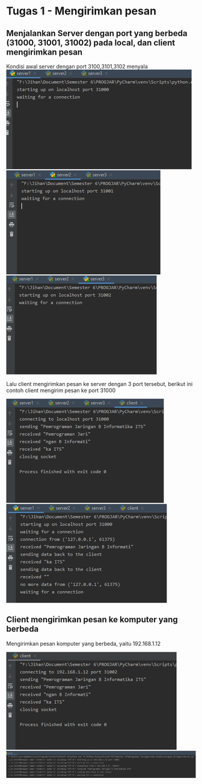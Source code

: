 # Tugas 1 - Mengirimkan pesan

## Menjalankan Server dengan port yang berbeda (31000, 31001, 31002) pada local, dan client mengirimkan pesan

Kondisi awal server dengan port 3100,3101,3102 menyala
![server1](hasil_message/server1_local_wait.jpg)
![server2](hasil_message/server2_local_wait.jpg)
![server3](hasil_message/server3_local_wait.jpg)

Lalu client mengirimkan pesan ke server dengan 3 port tersebut, berikut ini contoh client mengirim pesan ke port 31000

![client1](hasil_message/client1_local_send.jpg)
![server1rcv](hasil_message/server1_local_rcv.jpg)

## Client mengirimkan pesan ke komputer yang berbeda
Mengirimkan pesan komputer yang berbeda, yaitu 192.168.1.12

![clientip](hasil_message/client_ip_send.jpg)
![serverip](hasil_message/server_ip_rcv.jpg)